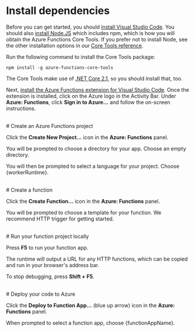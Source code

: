 # Install dependencies

Before you can get started, you should [install Visual Studio Code](https://go.microsoft.com/fwlink/?linkid=2016593). You should also [install Node.JS](https://go.microsoft.com/fwlink/?linkid=2016195) which includes npm, which is how you will obtain the Azure Functions Core Tools. If you prefer not to install Node, see the other installation options in our [Core Tools reference](https://go.microsoft.com/fwlink/?linkid=2016192).

Run the following command to install the Core Tools package:

```
npm install -g azure-functions-core-tools
```

The Core Tools make use of [.NET Core 2.1](https://go.microsoft.com/fwlink/?linkid=2016373), so you should install that, too.

Next, [install the Azure Functions extension for Visual Studio Code](https://go.microsoft.com/fwlink/?linkid=2016800). Once the extension is installed, click on the Azure logo in the Activity Bar. Under **Azure: Functions**, click **Sign in to Azure...** and follow the on-screen instructions.

<br/>
# Create an Azure Functions project

Click the **Create New Project…** icon in the **Azure: Functions** panel.

You will be prompted to choose a directory for your app. Choose an empty directory.

You will then be prompted to select a language for your project. Choose {workerRuntime}.

<br/>
# Create a function

Click the **Create Function…** icon in the **Azure: Functions** panel.

You will be prompted to choose a template for your function. We recommend HTTP trigger for getting started.



<br/>
# Run your function project locally

Press **F5** to run your function app.

The runtime will output a URL for any HTTP functions, which can be copied and run in your browser's address bar.

To stop debugging, press **Shift + F5**.

<br/>
# Deploy your code to Azure

Click the **Deploy to Function App…** (blue up arrow) icon in the **Azure: Functions** panel.

When prompted to select a function app, choose {functionAppName}.
